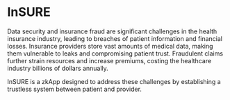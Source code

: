 # InSURE
Data security and insurance fraud are significant challenges in the health insurance industry, leading to breaches of patient information and financial losses. Insurance providers store vast amounts of medical data, making them vulnerable to leaks and compromising patient trust. Fraudulent claims further strain resources and increase premiums, costing the healthcare industry billions of dollars annually. 

InSURE is a zkApp designed to address these challenges by establishing a trustless system between patient and provider. 
